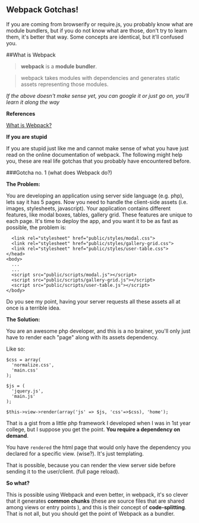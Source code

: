 Webpack Gotchas!
----------------

If you are coming from browserify or require.js, you probably know what are module bundlers, but if you do not know what are those, don't try to learn them, it's better that way. Some concepts are identical, but it'll confused you.

##What is Webpack

> **webpack** is a **module bundler**.

> webpack takes modules with dependencies and generates static assets representing those modules.

*If the above doesn't make sense yet, you can google it or just go on, you'll learn it along the way*

**References**

[What is Webpack?](http://webpack.github.io/docs/what-is-webpack.html)

**If you are stupid**

If you are stupid just like me and cannot make sense of what you have just read on the online documentation of webpack. The following might help you, these are real life gotchas that you probably have encountered before.

###Gotcha no. 1 (what does Webpack do?)

**The Problem:**

You are developing an application using server side language (e.g. php), lets say it has 5 pages. Now you need to handle the client-side assets (i.e. images, stylesheets, javascript). Your application contains different features, like modal boxes, tables, gallery grid. These features are unique to each page. It's time to deploy the app, and you want it to be as fast as possible, the problem is:

      <link rel="stylesheet" href="public/styles/modal.css">
      <link rel="stylesheet" href="public/styles/gallery-grid.css">
      <link rel="stylesheet" href="public/styles/user-table.css">
    </head>
    <body>
      ...
      ...
      <script src="public/scripts/modal.js"></script>
      <script src="public/scripts/gallery-grid.js"></script>
      <script src="public/scripts/user-table.js"></script>
    </body>

Do you see my point, having your server requests all these assets all at once is a terrible idea.

**The Solution:**

You are an awesome php developer, and this is a no brainer, you'll only just have to render each "page" along with its assets dependency.

Like so:
      
    $css = array(
      'normalize.css',
      'main.css'
    );

    $js = (
      'jquery.js',
      'main.js'
    );

    $this->view->render(array('js' => $js, 'css'=>$css), 'home');

That is a gist from a little php framework I developed when I was in 1st year college, but I suppose you get the point. **You require a dependency on demand**.

You have `rendered` the html page that would only have the dependency you declared for a specific view. (wise?). It's just templating.

That is possible, because you can render the view server side before sending it to the user/client. (full page reload).

**So what?**

This is possible using Webpack and even better, in webpack, it's so clever that it generates **common chunks** (these are source files that are shared among views or entry points ), and this is their concept of **code-splitting**. That is not all, but you should get the point of Webpack as a bundler.


